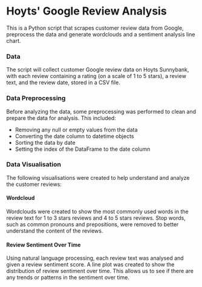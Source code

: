 # Hoyts' Google Review Analysis
This is a Python script that scrapes customer review data from Google, preprocess the data and generate wordclouds and a sentiment analysis line chart.

### Data
The script will collect customer Google review data on Hoyts Sunnybank, with each review containing a rating (on a scale of 1 to 5 stars), a review text, and the review date, stored in a CSV file.

### Data Preprocessing
Before analyzing the data, some preprocessing was performed to clean and prepare the data for analysis. This included:

- Removing any null or empty values from the data
- Converting the date column to datetime objects
- Sorting the data by date
- Setting the index of the DataFrame to the date column

### Data Visualisation
The following visualisations were created to help understand and analyze the customer reviews:

#### Wordcloud
Wordclouds were created to show the most commonly used words in the review text for 1 to 3 stars reviews and 4 to 5 stars reviews. Stop words, such as common pronouns and prepositions, were removed to better understand the content of the reviews.

#### Review Sentiment Over Time
Using natural language processing, each review text was analysed and given a review sentiment score. A line plot was created to show the distribution of review sentiment over time. This allows us to see if there are any trends or patterns in the sentiment over time.
